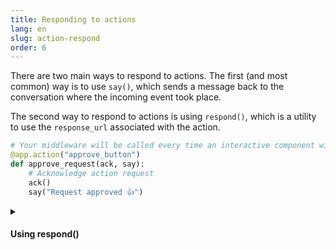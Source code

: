 ```yaml
---
title: Responding to actions
lang: en
slug: action-respond
order: 6
---
```


<div class="section-content">

There are two main ways to respond to actions. The first (and most common) way is to use `say()`, which sends a message back to the conversation where the incoming event took place.

The second way to respond to actions is using `respond()`, which is a utility to use the `response_url` associated with the action.

</div>

```python
# Your middleware will be called every time an interactive component with the action_id “approve_button” is triggered
@app.action("approve_button")
def approve_request(ack, say):
    # Acknowledge action request
    ack()
    say("Request approved 👍")
```

<details class="secondary-wrapper">
<summary class="section-head" markdown="0">
<h4 class="section-head">Using respond()</h4>
</summary>

<div class="secondary-content" markdown="0">

Since `respond()` is a utility for calling the `response_url`, it behaves in the same way. You can pass a JSON object with a new message payload that will be published back to the source of the original interaction with optional properties like `response_type` (which has a value of `in_channel` or `ephemeral`), `replace_original`, and `delete_original`.

</div>

```python
# Listens to actions triggered with action_id of “user_select”
@app.action("user_select")
def select_user(ack, action, respond):
    ack()
    respond(f"You selected <@{action['selected_user']}>")
```

</details>
